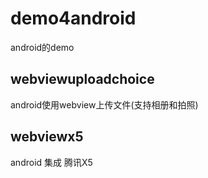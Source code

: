 # demo4android
android的demo
## webviewuploadchoice
android使用webview上传文件(支持相册和拍照)
## webviewx5
android 集成 腾讯X5

